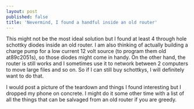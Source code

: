 ```yaml
---
layout: post
published: false
title: 'Nevermind, I found a handful inside an old router'
---
```

This might not be the most ideal solution but I found at least 4 through hole schottky diodes inside an old router. I am also thinking of actually building a charge pump for a low current 12 volt source (to program them old at89c2051s), so those diodes might come in handy. On the other hand, the router is still works and I sometimes use it to network between 2 computers to move large files and so on. So if I can still buy schottkys, I will definitely want to do that.

I would post a picture of the teardown and things I found interesting but I dropped my phone on concrete. I might do it some other time with a list of all the things that can be salvaged from an old router if you are greedy.